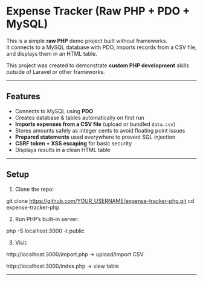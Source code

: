 # Expense Tracker (Raw PHP + PDO + MySQL)

This is a simple **raw PHP** demo project built without frameworks.  
It connects to a MySQL database with PDO, imports records from a CSV file,  
and displays them in an HTML table.

This project was created to demonstrate **custom PHP development** skills  
outside of Laravel or other frameworks.

---

## Features
- Connects to MySQL using **PDO**
- Creates database & tables automatically on first run
- **Imports expenses from a CSV file** (upload or bundled `data.csv`)
- Stores amounts safely as integer cents to avoid floating point issues
- **Prepared statements** used everywhere to prevent SQL injection
- **CSRF token + XSS escaping** for basic security
- Displays results in a clean HTML table

---

## Setup

1. Clone the repo:

git clone https://github.com/YOUR_USERNAME/expense-tracker-php.git
cd expense-tracker-php


2. Run PHP’s built-in server:

php -S localhost:3000 -t public


3. Visit:

http://localhost:3000/import.php
 → upload/import CSV

http://localhost:3000/index.php
 → view table

 ---